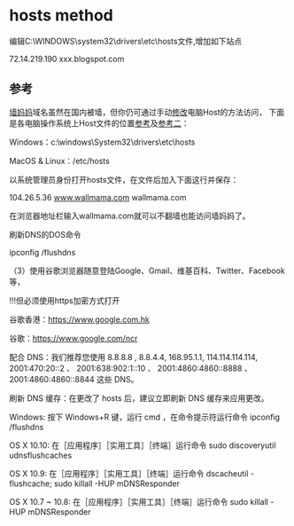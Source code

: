 # hosts method

编辑C:\WINDOWS\system32\drivers\etc\hosts文件,增加如下站点

72.14.219.190 xxx.blogspot.com

## 参考

[墙妈妈](https://www.wallmama.com/)域名虽然在国内被墙，但你仍可通过手动[修改](https://www.wallmama.com/how-to-access-wallmama/)电脑Host的方法访问，
下面是各电脑操作系统上Host文件的位置[参考](https://www.moerats.com/archives/114/)及[参考二](https://www.howtogeek.com/howto/27350/beginner-geek-how-to-edit-your-hosts-file/)：

Windows：c:\windows\System32\drivers\etc\hosts

MacOS & Linux：/etc/hosts

以系统管理员身份打开hosts文件，在文件后加入下面这行并保存：

104.26.5.36 www.wallmama.com wallmama.com

在浏览器地址栏输入wallmama.com就可以不翻墙也能访问墙妈妈了。

刷新DNS的DOS命令

ipconfig /flushdns

（3）使用谷歌浏览器随意登陆Google、Gmail、维基百科、Twitter、Facebook等，

!!!但必须使用https加密方式打开

谷歌香港：https://www.google.com.hk

谷歌：https://www.google.com/ncr

配合 DNS：我们推荐您使用 8.8.8.8 , 8.8.4.4, 168.95.1.1, 114.114.114.114, 2001:470:20::2 、 2001:638:902:1::10 、 2001:4860:4860::8888 、 2001:4860:4860::8844 这些 DNS。

刷新 DNS 缓存：在更改了 hosts 后，建议立即刷新 DNS 缓存来应用更改。

Windows: 按下 Windows+R 键，运行 cmd ，在命令提示符运行命令 ipconfig /flushdns

OS X 10.10: 在［应用程序］［实用工具］［终端］运行命令 sudo discoveryutil udnsflushcaches

OS X 10.9: 在［应用程序］［实用工具］［终端］运行命令 dscacheutil -flushcache; sudo killall -HUP mDNSResponder

OS X 10.7 ~ 10.8: 在［应用程序］［实用工具］［终端］运行命令 sudo killall -HUP mDNSResponder

